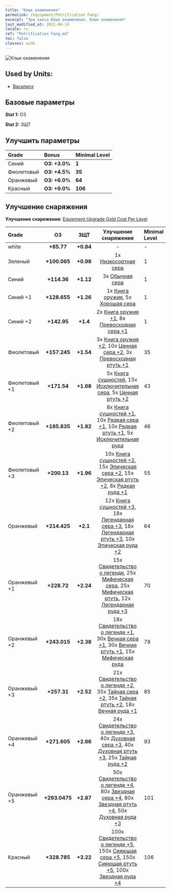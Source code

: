 ```yaml
---
title: "Клык окаменения"
permalink: /equipment/Petrification Fang/
excerpt: "Эра хаоса Клык окаменения. Клык окаменения"
last_modified_at: 2021-04-14
locale: ru
ref: "Petrification Fang.md"
toc: false
classes: wide
---
```


  ![Клык окаменения](/images/e/e_8044.png)

## Used by Units:

* [Василиск](/ru/units/Basilisk/) 


## Базовые параметры
 **Stat 1:** ОЗ

 **Stat 2:** ЗЩТ

## Улучшить параметры

  |     Grade    |   Bonus | Minimal Level | 
  |:-------------|:--------|:--------------| 
  | Синий | **ОЗ: +3.0%** | **1** | 
  | Фиолетовый | **ОЗ: +4.5%** | **35** | 
  | Оранжевый | **ОЗ: +6.0%** | **64** | 
  | Красный | **ОЗ: +9.0%** | **106** | 


## Улучшение снаряжения
 **Улучшение снаряжения:** [Equipment Upgrade Gold Cost Per Level](/equipment/EquipmentUpgradeCostPerLevel/) 

  |          Grade      | ОЗ | ЗЩТ | Улучшение снаряжения | Minimal Level |
  |:--------------------|:---------:|:---------:|:----------------:|:--------------|
  | white | **+85.77** | **+0.84** | - | - |
  | Зеленый | **+100.065** | **+0.98** | 1x [Низкосортная сера](/ru/Items/mat_3/) | 1 |
  | Синий | **+114.36** | **+1.12** | 3x [Обычная сера](/ru/Items/mat_9/) | 1 |
  | Синий +1 | **+128.655** | **+1.26** | 1x [Книга оружия](/ru/Items/mat_18/), 5x [Хорошая сера](/ru/Items/mat_15/) | 1 |
  | Синий +2 | **+142.95** | **+1.4** | 2x [Книга оружия +1](/ru/Items/mat_25/), 8x [Превосходная сера +1](/ru/Items/mat_22/) | 1 |
  | Фиолетовый | **+157.245** | **+1.54** | 3x [Книга оружия +2](/ru/Items/mat_32/), 10x [Ценная сера +2](/ru/Items/mat_29/), 3x [Превосходная ртуть +1](/ru/Items/mat_21/) | 35 |
  | Фиолетовый +1 | **+171.54** | **+1.68** | 5x [Книга сущностей](/ru/Items/mat_39/), 15x [Исключительная сера](/ru/Items/mat_36/), 5x [Ценная ртуть +2](/ru/Items/mat_28/) | 43 |
  | Фиолетовый +2 | **+185.835** | **+1.82** | 8x [Книга сущностей +1](/ru/Items/mat_46/), 10x [Редкая сера +1](/ru/Items/mat_43/), 10x [Редкая ртуть +1](/ru/Items/mat_42/), 5x [Исключительная руда](/ru/Items/mat_33/) | 46 |
  | Фиолетовый +3 | **+200.13** | **+1.96** | 10x [Книга сущностей +2](/ru/Items/mat_53/), 15x [Эпическая сера +2](/ru/Items/mat_50/), 15x [Эпическая ртуть +2](/ru/Items/mat_49/), 8x [Редкая руда +1](/ru/Items/mat_40/) | 55 |
  | Оранжевый | **+214.425** | **+2.1** | 12x [Книга сущностей +3](/ru/Items/mat_60/), 18x [Легендарная сера +3](/ru/Items/mat_57/), 18x [Легендарная ртуть +3](/ru/Items/mat_56/), 10x [Эпическая руда +2](/ru/Items/mat_47/) | 64 |
  | Оранжевый +1 | **+228.72** | **+2.24** | 15x [Свидетельство о легенде](/ru/Items/mat_67/), 25x [Мифическая сера](/ru/Items/mat_64/), 25x [Мифическая ртуть](/ru/Items/mat_63/), 12x [Легендарная руда +3](/ru/Items/mat_54/) | 70 |
  | Оранжевый +2 | **+243.015** | **+2.38** | 18x [Свидетельство о легенде +1](/ru/Items/mat_74/), 30x [Вечная сера +1](/ru/Items/mat_71/), 30x [Вечная ртуть +1](/ru/Items/mat_70/), 15x [Мифическая руда](/ru/Items/mat_61/) | 78 |
  | Оранжевый +3 | **+257.31** | **+2.52** | 21x [Свидетельство о легенде +2](/ru/Items/mat_81/), 35x [Тайная сера +2](/ru/Items/mat_78/), 35x [Тайная ртуть +2](/ru/Items/mat_77/), 18x [Вечная руда +1](/ru/Items/mat_68/) | 85 |
  | Оранжевый +4 | **+271.605** | **+2.66** | 24x [Свидетельство о легенде +3](/ru/Items/mat_88/), 40x [Духовная сера +3](/ru/Items/mat_85/), 40x [Духовная ртуть +3](/ru/Items/mat_84/), 25x [Тайная руда +2](/ru/Items/mat_75/) | 93 |
  | Оранжевый +5 | **+293.0475** | **+2.87** | 50x [Свидетельство о легенде +4](/ru/Items/mat_95/), 80x [Звездная сера +4](/ru/Items/mat_92/), 80x [Звездная ртуть +4](/ru/Items/mat_91/), 50x [Духовная руда +3](/ru/Items/mat_82/) | 101 |
  | Красный | **+328.785** | **+3.22** | 100x [Свидетельство о легенде +5](/ru/Items/mat_102/), 150x [Сияющая сера +5](/ru/Items/mat_99/), 150x [Сияющая ртуть +5](/ru/Items/mat_98/), 100x [Звездная руда +4](/ru/Items/mat_89/) | 106 |

